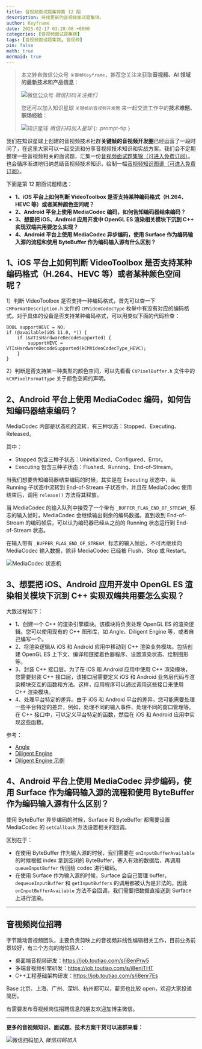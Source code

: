 ```yaml
---
title: 音视频面试题集锦第 12 期
description: 持续更新的音视频面试题集锦。
author: Keyframe
date: 2025-02-17 03:28:08 +0800
categories: [音视频面试题集锦]
tags: [音视频面试题集锦, 音视频]
pin: false
math: true
mermaid: true
---
```


> 本文转自微信公众号 `关键帧Keyframe`，推荐您关注来获取**音视频、AI 领域的最新技术和产品信息**：
>
>![微信公众号](assets/img/keyframe-mp.jpg)
>_微信扫码关注我们_
>
>您还可以加入知识星球 `关键帧的音视频开发圈` 来一起交流工作中的**技术难题、职场经验**：
>
>![知识星球](assets/img/keyframe-zsxq.png)
>_微信扫码加入星球_
{: .prompt-tip }

我们在知识星球上创建的音视频技术社群**关键帧的音视频开发圈**已经运营了一段时间了，在这里大家可以一起交流和分享音视频技术知识和实战方案。我们会不定期整理一些音视频相关的面试题，汇集一份[音视频面试题集锦（可进入免费订阅）](https://mp.weixin.qq.com/mp/appmsgalbum?__biz=MjM5MTkxOTQyMQ==&action=getalbum&album_id=2380776196751425539#wechat_redirect)。也会循序渐进地归纳总结音视频技术知识，绘制一幅[音视频知识图谱（可进入免费订阅）](https://mp.weixin.qq.com/mp/appmsgalbum?__biz=MjM5MTkxOTQyMQ==&action=getalbum&album_id=2349658423078092802#wechat_redirect)。


下面是第 12 期面试题精选：


- **1、iOS 平台上如何判断 VideoToolbox 是否支持某种编码格式（H.264、HEVC 等）或者某种颜色空间呢？**
- **2、Android 平台上使用 MediaCodec 编码，如何告知编码器结束编码？**
- **3、想要把 iOS、Android 应用开发中 OpenGL ES 渲染相关模块下沉到 C++ 实现双端共用要怎么实现？**
- **4、Android 平台上使用 MediaCodec 异步编码，使用 Surface 作为编码输入源的流程和使用 ByteBuffer 作为编码输入源有什么区别？**




## 1、iOS 平台上如何判断 VideoToolbox 是否支持某种编码格式（H.264、HEVC 等）或者某种颜色空间呢？

  

1）判断 VideoToolbox 是否支持一种编码格式，首先可以查一下 `CMFormatDescription.h` 文件的 `CMVideoCodecType` 枚举中有没有对应的编码格式。对于具体的设备是否支持某种编码格式，可以用类似下面的代码检查：

````objc
BOOL supportHEVC = NO;
if (@available(iOS 11.0, *)) {
	if (&VTIsHardwareDecodeSupported) {
		supportHEVC = VTIsHardwareDecodeSupported(kCMVideoCodecType_HEVC);
	}
}
````

2）判断是否支持某一种类型的颜色空间，可以先看看 `CVPixelBuffer.h` 文件中的 `kCVPixelFormatType` 关于颜色空间的声明。

  

## 2、Android 平台上使用 MediaCodec 编码，如何告知编码器结束编码？

MediaCodec 内部是状态机的流转，有三种状态：Stopped、Executing、Released。

其中：

- Stopped 包含三种子状态：Uninitialized、Configured、Error。
- Executing 包含三种子状态：Flushed、Running、End-of-Stream。


当我们想要告知编码器结束编码的时候，其实是在 Executing 状态中，从 Running 子状态中流转到 End-of-Stream 子状态中，并且在 MediaCodec 使用结束后，调用 `release()` 方法将其释放。


当 MediaCodec 的输入队列中接受了一个带有 `_BUFFER_FLAG_END_OF_STREAM_` 标志的输入帧时，MediaCodec 会继续输出剩余的编码数据。直到收到 End-of-Stream 的编码帧后，可以认为编码器已经从之前的 Running 状态运行到 End-of-Stream 状态。

在输入带有 `_BUFFER_FLAG_END_OF_STREAM_` 标志的输入帧后，不可再继续向 MediaCodec 输入数据，除非 MediaCodec 已经被 Flush、Stop 或 Restart。

  
<!-- ![MediaCodec 状态机](https://developer.android.com/images/media/mediacodec_async_states.svg) -->

![MediaCodec 状态机](assets/resource/av-interview-qa/mediacodec_async_states.png)




## 3、想要把 iOS、Android 应用开发中 OpenGL ES 渲染相关模块下沉到 C++ 实现双端共用要怎么实现？

  
大致过程如下：

- 1、创建一个 C++ 的渲染引擎模块。该模块将负责处理 OpenGL ES 的渲染逻辑。您可以使用现有的 C++ 图形库，如 Angle、Diligent Engine 等，或者自己编写一个。
- 2、将渲染逻辑从 iOS 和 Android 应用中移动到 C++ 渲染业务模块。包括创建 OpenGL ES 上下文、编译和链接着色器程序、设置渲染状态、绘制图形等。
- 3、封装 C++ 接口层。为了在 iOS 和 Android 应用中使用 C++ 渲染模块，您需要封装 C++ 接口层，该接口层需要定义 iOS 和 Android 业务层代码与渲染模块交互的函数和方法。这样，应用程序可以通过调用这些接口来使用 C++ 渲染模块。
- 4、处理平台特定的差异。由于 iOS 和 Android 平台的差异，您可能需要处理一些平台特定的差异，例如，处理不同的输入事件、处理不同的窗口管理等。在 C++ 接口中，可以定义平台特定的函数，然后在 iOS 和 Android 应用中实现这些函数。

参考：

- [Angle](https://github.com/google/angle "Angle")
- [Diligent Engine](https://github.com/DiligentGraphics/DiligentEngine "Diligent Engine")
- [Diligent Engine 示例](https://github.com/DiligentGraphics/DiligentSamples "Diligent Engine 示例")



  

## 4、Android 平台上使用 MediaCodec 异步编码，使用 Surface 作为编码输入源的流程和使用 ByteBuffer 作为编码输入源有什么区别？

使用 ByteBuffer 异步编码的时候，Surface 和 ByteBuffer 都需要设置 MediaCodec 的 `setCallback` 方法设置相关的回调。

区别在于：

- 在使用 ByteBuffer 作为输入源的时候，我们需要在 `onInputBufferAvailable` 的时候根据 index 拿到空闲的 ByteBuffer，塞入有效的数据后，再调用 `queueInputBuffer` 传回给 codec 进行编码。
- 在使用 Surface 作为输入源的时候，Surface 会自己管理 buffer，`dequeueInputBuffer` 和 `getInputBuffers` 的调用都被认为是非法的。因此 `onInputBufferAvailable` 方法不会回调，我们需要把数据直接送到 Surface 上进行渲染。


---


## 音视频岗位招聘


字节跳动音视频团队，主要负责剪映上的音视频非线性编辑相关工作，目前业务前景较好，有三个方向的岗位招人：

- 桌面端音视频研发：https://job.toutiao.com/s/i8enPrw5
- 多端音视频引擎研发：https://job.toutiao.com/s/i8enjTHT
- C++工程基础架构研发：https://job.toutiao.com/s/i8enr7Es

Base 北京、上海、广州、深圳、杭州都可以，薪资也比较 open，欢迎大家投递简历。


有需要发布音视频岗位招聘信息的朋友欢迎加博主微信。




---

**更多的音视频知识、面试题、技术方案干货可以进群来看：**

![微信扫码加入](assets/img/keyframe-zsxq.png)
_微信扫码加入_





